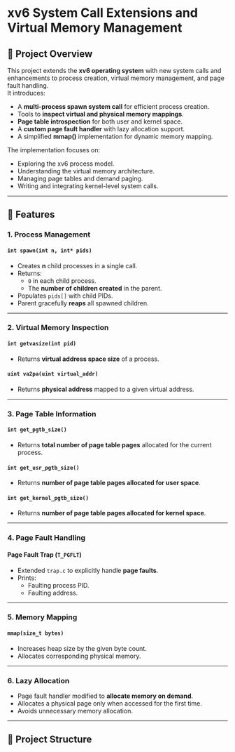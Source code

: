 # xv6 System Call Extensions and Virtual Memory Management

## 📌 Project Overview
This project extends the **xv6 operating system** with new system calls and enhancements to process creation, virtual memory management, and page fault handling.  
It introduces:
- A **multi-process spawn system call** for efficient process creation.
- Tools to **inspect virtual and physical memory mappings**.
- **Page table introspection** for both user and kernel space.
- A **custom page fault handler** with lazy allocation support.
- A simplified **mmap()** implementation for dynamic memory mapping.

The implementation focuses on:
- Exploring the xv6 process model.
- Understanding the virtual memory architecture.
- Managing page tables and demand paging.
- Writing and integrating kernel-level system calls.

---

## 🚀 Features

### **1. Process Management**
#### `int spawn(int n, int* pids)`
- Creates **n** child processes in a single call.
- Returns:
  - `0` in each child process.
  - The **number of children created** in the parent.
- Populates `pids[]` with child PIDs.
- Parent gracefully **reaps** all spawned children.

---

### **2. Virtual Memory Inspection**
#### `int getvasize(int pid)`
- Returns **virtual address space size** of a process.

#### `uint va2pa(uint virtual_addr)`
- Returns **physical address** mapped to a given virtual address.

---

### **3. Page Table Information**
#### `int get_pgtb_size()`
- Returns **total number of page table pages** allocated for the current process.

#### `int get_usr_pgtb_size()`
- Returns **number of page table pages allocated for user space**.

#### `int get_kernel_pgtb_size()`
- Returns **number of page table pages allocated for kernel space**.

---

### **4. Page Fault Handling**
#### Page Fault Trap (`T_PGFLT`)
- Extended `trap.c` to explicitly handle **page faults**.
- Prints:
  - Faulting process PID.
  - Faulting address.

---

### **5. Memory Mapping**
#### `mmap(size_t bytes)`
- Increases heap size by the given byte count.
- Allocates corresponding physical memory.

---

### **6. Lazy Allocation**
- Page fault handler modified to **allocate memory on demand**.
- Allocates a physical page only when accessed for the first time.
- Avoids unnecessary memory allocation.

---

## 📂 Project Structure
